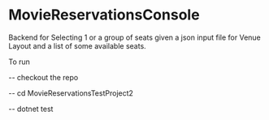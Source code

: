 # MovieReservationsConsole

Backend for Selecting 1 or a group of seats given a json input file for Venue Layout and a list of some available seats.

To run 

-- checkout the repo  

-- cd MovieReservationsTestProject2  

-- dotnet test  

